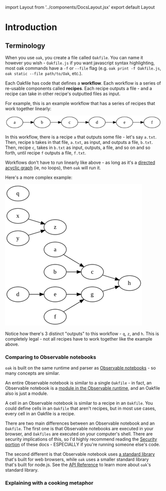 import Layout from '../components/DocsLayout.jsx'
export default Layout

# Introduction

## Terminology

When you use `oak`, you create a file called `Oakfile`. You can name it however you wish - `Oakfile.js` if you want javascript syntax highlighting, most oak commands have a `-f` or `--file` flag (e.g. `oak print -f Oakfile.js`, `oak static --file path/to/Oak`, etc.).

Each Oakfile has code that defines a **workflow**. Each workflow is a series of re-usable components called **recipes**. Each recipe outputs a file - and a recipe can take in other recipe's outputted files as input.

For example, this is an example workflow that has a series of recipes that work together linearly:

![](../static/term1.png)

In this workflow, there is a recipe `a` that outputs some file - let's say `a.txt`. Then, recipe `b` takes in that file, `a.txt`, as input, and outputs a file, `b.txt`. Then, recipe `c`, takes in `b.txt` as input, outputs, a file, and so on and so forth, until recipe `f` outputs a file, `f.txt`.

Workflows don't have to run linearly like above - as long as it's a [directed acyclic graph](https://en.wikipedia.org/wiki/Directed_acyclic_graph) (ie, no loops), then `oak` will run it.

Here's a more complex example:

![](../static/term2.png)

Notice how there's 3 distinct "outputs" to this workflow - `q`, `z`, and `h`. This is completely legal - not all recipes have to work together like the example above.

### Comparing to Observable notebooks

`oak` is built on the same runtime and parser as [Observable notebooks](https://observablehq.com) - so many concepts are similar.

An entire Observable notebook is similar to a single `Oakfile` - in fact, an Observable notebook is a [module in the Observable runtime](https://github.com/observablehq/runtime#modules), and an Oakfile also is just a module.

A cell in an Observable notebook is similar to a recipe in an `Oakfile`. You could define cells in an `Oakfile` that aren't recipes, but in most use cases, every cell in an Oakfile is a recipe.

There are two main differences between an Observable notebook and an `Oakfile`. The first one is that Observable notebooks are executed in your browser, and `Oakfiles` are executed on your computer's shell. There are security implications of this, so I'd highly recommend reading the [Security portion](./security) of these docs - ESPECIALLY if you're running someone else's code.

The second different is that Observable notebook uses [a standard library](https://github.com/observablehq/stdlib) that's built for web browsers, while `oak` uses a smaller standard library that's built for node.js. See the [API Reference](./reference) to learn more about `oak`'s standard library.

### Explaining with a cooking metaphor
